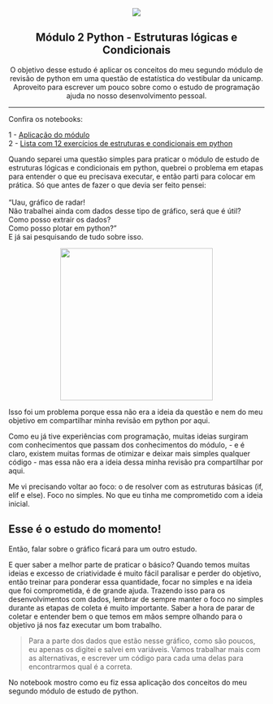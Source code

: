 <p align="center">
  <img src="https://user-images.githubusercontent.com/113952506/205459334-406fe01c-2b1f-4961-a8bc-eb8f3f003ee9.jpg" >
</p>

<h2 align="center">
 Módulo 2 Python - Estruturas lógicas e Condicionais
</h2>

<p align="center">
 O objetivo desse estudo é aplicar os conceitos do meu segundo módulo de revisão de python em uma questão de estatística do vestibular da unicamp. Aproveito para escrever um pouco sobre como o estudo de programação ajuda no nosso desenvolvimento pessoal.
     </a>
</p>

---
Confira os notebooks: <br>

1 - [Aplicação do módulo](https://github.com/mariagabimiguel/MODULO2PythonEstruturasLogicasECondicionais/blob/main/Módulo_2_Python_Estruturas_lógicas_e_Condicionais.ipynb) <br>
2 - [Lista com 12 exercícios de estruturas e condicionais em python](https://github.com/mariagabimiguel/MODULO2PythonEstruturasLogicasECondicionais/blob/main/Lista_2_Python_12_exercícios___Estruturas_Lógicas_e_Condicionais.ipynb)<br>



Quando separei uma questão simples para praticar o módulo de estudo de estruturas lógicas e condicionais em python, quebrei o problema em etapas para entender o que eu precisava executar, e então parti para colocar em prática. Só que antes de fazer o que devia ser feito pensei:  <br>
 <br>
    “Uau, gráfico de radar!  <br>
    Não trabalhei ainda com dados desse tipo de gráfico, será que é útil?  <br>
    Como posso extrair os dados?  <br>
    Como posso plotar em python?”  <br>
    E já sai pesquisando de tudo sobre isso. <br>

 <div align="center">
<img src="https://user-images.githubusercontent.com/113952506/205459383-5af505e2-6471-4bd6-8ff6-7e5951f93b28.png" width="300px" />
</div>
    </p>



Isso foi um problema porque essa não era a ideia da questão e nem do meu objetivo em compartilhar minha revisão em python por aqui. <br>

Como eu já tive experiências com programação, muitas ideias surgiram com conhecimentos que passam dos conhecimentos do módulo, - e é claro, existem muitas formas de otimizar e deixar mais simples qualquer código - mas essa não era a ideia dessa minha revisão pra compartilhar por aqui.

Me vi precisando voltar ao foco: o de resolver com as estruturas básicas (if, elif e else).
Foco no simples.
No que eu tinha me comprometido com a ideia inicial.

Esse é o estudo do momento!
--
Então, falar sobre o gráfico ficará para um outro estudo.
<br>

E quer saber a melhor parte de praticar o básico?
Quando temos muitas ideias e excesso de criatividade é muito fácil paralisar e perder do objetivo, então treinar para ponderar essa quantidade, focar no simples e na ideia que foi comprometida, é de grande ajuda.
Trazendo isso para os desenvolvimentos com dados, lembrar de sempre manter o foco no simples durante as etapas de coleta é muito importante. Saber a hora de parar de coletar e entender bem o que temos em mãos sempre olhando para o objetivo já nos faz executar um bom trabalho.
<br>

> Para a parte dos dados que estão nesse gráfico, como são poucos, eu apenas os digitei e salvei em variáveis.
Vamos trabalhar mais com as alternativas, e escrever um código para cada uma delas para encontrarmos qual é a correta.

No notebook mostro como eu fiz essa aplicação dos conceitos do meu segundo módulo de estudo de python.
